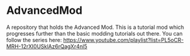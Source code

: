 # AdvancedMod
A repository that holds the Advanced Mod. This is a tutorial mod which progresses further than the basic modding tutorials out there. You can follow the series here: https://www.youtube.com/playlist?list=PL5oCR-MRH-12rXI0USklAz6rQagXr4nl5
